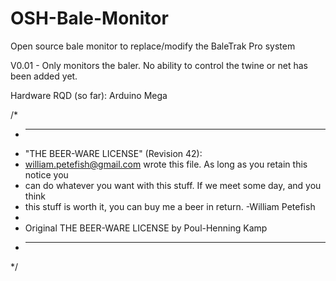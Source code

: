 # OSH-Bale-Monitor
Open source bale monitor to replace/modify the BaleTrak Pro system


V0.01 - Only monitors the baler. No ability to control the twine or net has been added yet.

Hardware RQD (so far):
Arduino Mega



/*
 * ----------------------------------------------------------------------------
 * "THE BEER-WARE LICENSE" (Revision 42):
 * <william.petefish@gmail.com> wrote this file.  As long as you retain this notice you
 * can do whatever you want with this stuff. If we meet some day, and you think
 * this stuff is worth it, you can buy me a beer in return.   -William Petefish
 *
 * Original THE BEER-WARE LICENSE by Poul-Henning Kamp
 * ----------------------------------------------------------------------------
 */
